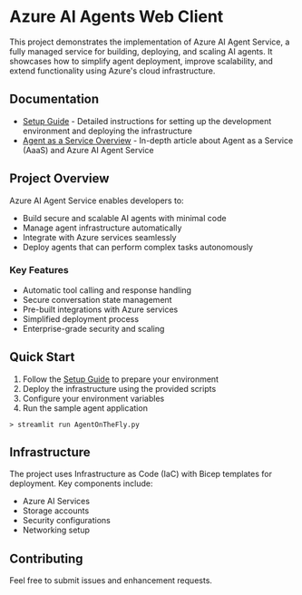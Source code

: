 # Azure AI Agents Web Client

This project demonstrates the implementation of Azure AI Agent Service, a fully managed service for building, deploying, and scaling AI agents. It showcases how to simplify agent deployment, improve scalability, and extend functionality using Azure's cloud infrastructure.

## Documentation

- [Setup Guide](./docs/setup.md) - Detailed instructions for setting up the development environment and deploying the infrastructure
- [Agent as a Service Overview](./docs/article.md) - In-depth article about Agent as a Service (AaaS) and Azure AI Agent Service

## Project Overview

Azure AI Agent Service enables developers to:
- Build secure and scalable AI agents with minimal code
- Manage agent infrastructure automatically
- Integrate with Azure services seamlessly
- Deploy agents that can perform complex tasks autonomously

### Key Features

- Automatic tool calling and response handling
- Secure conversation state management
- Pre-built integrations with Azure services
- Simplified deployment process
- Enterprise-grade security and scaling

## Quick Start

1. Follow the [Setup Guide](./docs/getting-started/setup.md) to prepare your environment
2. Deploy the infrastructure using the provided scripts
3. Configure your environment variables
4. Run the sample agent application
```shell
> streamlit run AgentOnTheFly.py
```

## Infrastructure

The project uses Infrastructure as Code (IaC) with Bicep templates for deployment. Key components include:
- Azure AI Services
- Storage accounts
- Security configurations
- Networking setup

## Contributing

Feel free to submit issues and enhancement requests.
